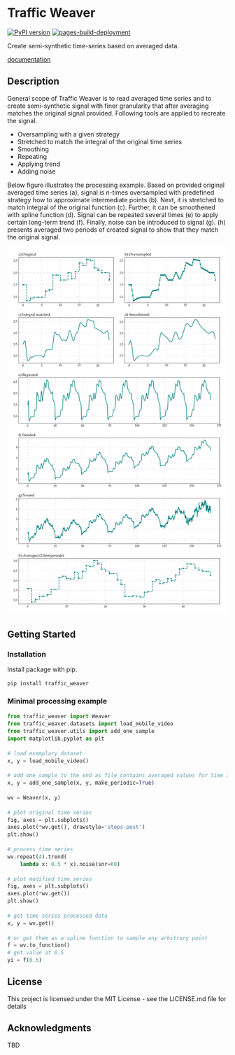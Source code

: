 # Traffic Weaver

[![PyPI version](https://badge.fury.io/py/traffic-weaver.svg)](https://badge.fury.io/py/traffic-weaver)
[![pages-build-deployment](https://github.com/netopt/traffic_weaver/actions/workflows/pages/pages-build-deployment/badge.svg)](https://github.com/netopt/traffic_weaver/actions/workflows/pages/pages-build-deployment)

Create semi-synthetic time-series based on averaged data.

[documentation](https://netopt.github.io/traffic_weaver/)

## Description

General scope of Traffic Weaver is to read averaged time series and
to create semi-synthetic signal with finer granularity that after averaging
matches the original signal provided.
Following tools are applied to recreate the signal.

* Oversampling with a given strategy
* Stretched to match the integral of the original time series
* Smoothing
* Repeating
* Applying trend
* Adding noise

Below figure illustrates the processing example. Based on provided original averaged
time series
(a), signal is *n*-times oversampled with predefined strategy how to approximate
intermediate points (b). Next, it is stretched to match integral of the original
function (c). Further, it can be smoothened with spline function (d).
Signal can be repeated several times (e) to apply certain long-term trend (f).
Finally, noise can be introduced to signal (g). (h) presents averaged two periods 
of created signal to show that they match the original signal.

<img src="docs/source/_static/images/signal_processing.png" alt="Signal processing" width="600px" />

## Getting Started

### Installation

Install package with pip.

`pip install traffic_weaver`

### Minimal processing example

```python
from traffic_weaver import Weaver
from traffic_weaver.datasets import load_mobile_video
from traffic_weaver.utils import add_one_sample
import matplotlib.pyplot as plt

# load exemplary dataset
x, y = load_mobile_video()

# add one sample to the end as file contains averaged values for time intervals
x, y = add_one_sample(x, y, make_periodic=True)

wv = Weaver(x, y)

# plot original time series
fig, axes = plt.subplots()
axes.plot(*wv.get(), drawstyle='steps-post')
plt.show()

# process time series
wv.repeat(4).trend(
    lambda x: 0.5 * x).noise(snr=60)

# plot modified time series
fig, axes = plt.subplots()
axes.plot(*wv.get())
plt.show()

# get time series processed data
x, y = wv.get()

# or get them as a spline function to sample any arbitrary point
f = wv.to_function()
# get value at 0.5
yi = f(0.5)
```

## License

This project is licensed under the MIT License - see the LICENSE.md file for
details

## Acknowledgments

TBD
